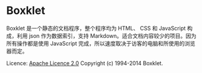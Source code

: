 Boxklet
================
Boxklet 是一个静态的文档程序，整个程序均为 HTML、 CSS 和 JavaScript 构成，利用 json 作为数据索引，支持 Markdown。适合文档内容较少的项目。因为所有操作都是使用 JavaScript 完成，所以速度取决于访客的电脑和所使用的浏览器而定。

Licence: [Apache Licence 2.0](http://www.apache.org/licenses/LICENSE-2.0)
Copyright (c) 1994-2014 Boxklet.
